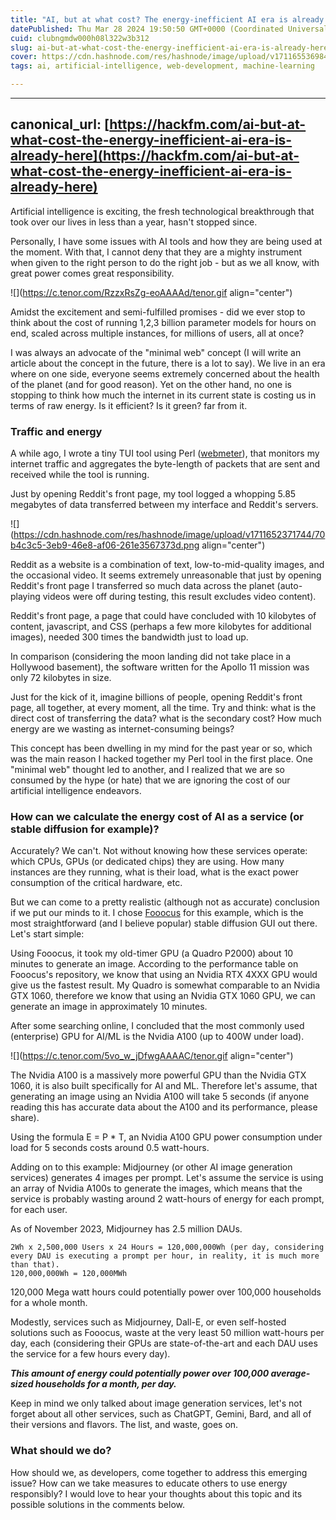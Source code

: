 ```yaml
---
title: "AI, but at what cost? The energy-inefficient AI era is already here"
datePublished: Thu Mar 28 2024 19:50:50 GMT+0000 (Coordinated Universal Time)
cuid: clubngmdw000h08l322w3b312
slug: ai-but-at-what-cost-the-energy-inefficient-ai-era-is-already-here
cover: https://cdn.hashnode.com/res/hashnode/image/upload/v1711655369848/d6c6b41b-c5f3-4244-a57a-07d4a7e0c28b.png
tags: ai, artificial-intelligence, web-development, machine-learning

---
```


---

## canonical\_url: [https://hackfm.com/ai-but-at-what-cost-the-energy-inefficient-ai-era-is-already-here](https://hackfm.com/ai-but-at-what-cost-the-energy-inefficient-ai-era-is-already-here)

Artificial intelligence is exciting, the fresh technological breakthrough that took over our lives in less than a year, hasn't stopped since.

Personally, I have some issues with AI tools and how they are being used at the moment. With that, I cannot deny that they are a mighty instrument when given to the right person to do the right job - but as we all know, with great power comes great responsibility.

![](https://c.tenor.com/RzzxRsZg-eoAAAAd/tenor.gif align="center")

Amidst the excitement and semi-fulfilled promises - did we ever stop to think about the cost of running 1,2,3 billion parameter models for hours on end, scaled across multiple instances, for millions of users, all at once?

I was always an advocate of the "minimal web" concept (I will write an article about the concept in the future, there is a lot to say). We live in an era where on one side, everyone seems extremely concerned about the health of the planet (and for good reason). Yet on the other hand, no one is stopping to think how much the internet in its current state is costing us in terms of raw energy. Is it efficient? Is it green? far from it.

### Traffic and energy

A while ago, I wrote a tiny TUI tool using Perl ([webmeter](https://github.com/lnahrf/webmeter)), that monitors my internet traffic and aggregates the byte-length of packets that are sent and received while the tool is running.

Just by opening Reddit's front page, my tool logged a whopping 5.85 megabytes of data transferred between my interface and Reddit's servers.

![](https://cdn.hashnode.com/res/hashnode/image/upload/v1711652371744/70b4c3c5-3eb9-46e8-af06-261e3567373d.png align="center")

Reddit as a website is a combination of text, low-to-mid-quality images, and the occasional video. It seems extremely unreasonable that just by opening Reddit's front page I transferred so much data across the planet (auto-playing videos were off during testing, this result excludes video content).

Reddit's front page, a page that could have concluded with 10 kilobytes of content, javascript, and CSS (perhaps a few more kilobytes for additional images), needed 300 times the bandwidth just to load up.

In comparison (considering the moon landing did not take place in a Hollywood basement), the software written for the Apollo 11 mission was only 72 kilobytes in size.

Just for the kick of it, imagine billions of people, opening Reddit's front page, all together, at every moment, all the time. Try and think: what is the direct cost of transferring the data? what is the secondary cost? How much energy are we wasting as internet-consuming beings?

This concept has been dwelling in my mind for the past year or so, which was the main reason I hacked together my Perl tool in the first place. One "minimal web" thought led to another, and I realized that we are so consumed by the hype (or hate) that we are ignoring the cost of our artificial intelligence endeavors.

### How can we calculate the energy cost of AI as a service (or stable diffusion for example)?

Accurately? We can't. Not without knowing how these services operate: which CPUs, GPUs (or dedicated chips) they are using. How many instances are they running, what is their load, what is the exact power consumption of the critical hardware, etc.

But we can come to a pretty realistic (although not as accurate) conclusion if we put our minds to it. I chose [Fooocus](https://github.com/lllyasviel/Fooocus) for this example, which is the most straightforward (and I believe popular) stable diffusion GUI out there. Let's start simple:

Using Fooocus, it took my old-timer GPU (a Quadro P2000) about 10 minutes to generate an image. According to the performance table on Fooocus's repository, we know that using an Nvidia RTX 4XXX GPU would give us the fastest result. My Quadro is somewhat comparable to an Nvidia GTX 1060, therefore we know that using an Nvidia GTX 1060 GPU, we can generate an image in approximately 10 minutes.

After some searching online, I concluded that the most commonly used (enterprise) GPU for AI/ML is the Nvidia A100 (up to 400W under load).

![](https://c.tenor.com/5vo_w_jDfwgAAAAC/tenor.gif align="center")

The Nvidia A100 is a massively more powerful GPU than the Nvidia GTX 1060, it is also built specifically for AI and ML. Therefore let's assume, that generating an image using an Nvidia A100 will take 5 seconds (if anyone reading this has accurate data about the A100 and its performance, please share).

Using the formula E = P \* T, an Nvidia A100 GPU power consumption under load for 5 seconds costs around 0.5 watt-hours.

Adding on to this example: Midjourney (or other AI image generation services) generates 4 images per prompt. Let's assume the service is using an array of Nvidia A100s to generate the images, which means that the service is probably wasting around 2 watt-hours of energy for each prompt, for each user.

As of November 2023, Midjourney has 2.5 million DAUs.

```plaintext
2Wh x 2,500,000 Users x 24 Hours = 120,000,000Wh (per day, considering every DAU is executing a prompt per hour, in reality, it is much more than that).
120,000,000Wh = 120,000MWh
```

120,000 Mega watt hours could potentially power over 100,000 households for a whole month.

Modestly, services such as Midjourney, Dall-E, or even self-hosted solutions such as Fooocus, waste at the very least 50 million watt-hours per day, each (considering their GPUs are state-of-the-art and each DAU uses the service for a few hours every day).

***This amount of energy could potentially power over 100,000 average-sized households for a month, per day.***

Keep in mind we only talked about image generation services, let's not forget about all other services, such as ChatGPT, Gemini, Bard, and all of their versions and flavors. The list, and waste, goes on.

### What should we do?

How should we, as developers, come together to address this emerging issue? How can we take measures to educate others to use energy responsibly? I would love to hear your thoughts about this topic and its possible solutions in the comments below.